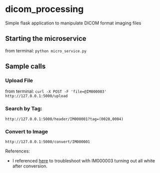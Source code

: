 # dicom_processing
Simple flask application to manipulate DICOM format imaging files

## Starting the microservice
from terminal:
```python micro_service.py```

## Sample calls
### Upload File 
from terminal: ```curl -X POST -F 'file=@IM000003' http://127.0.0.1:5000/upload```

### Search by Tag:
```http://127.0.0.1:5000/header/IM000001?tag=(0028,0004)```

### Convert to Image
```http://127.0.0.1:5000/convert/IM000001```


References:
- I referenced [here](https://stackoverflow.com/questions/74027712/converting-hand-radiograph-dicom-to-png-returns-white-bright-image) to troubleshoot with IM000003 turning out all white after conversion.
